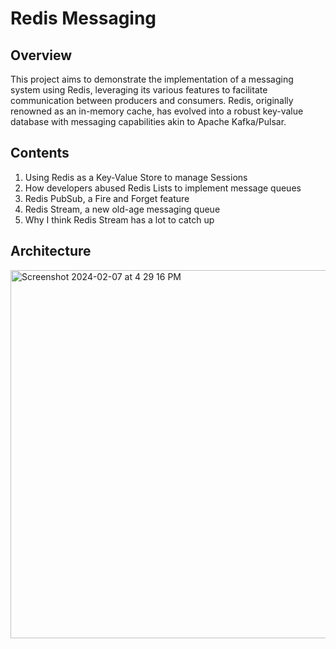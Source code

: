 # Redis Messaging

## Overview
This project aims to demonstrate the implementation of a messaging system using Redis, leveraging its various features to facilitate communication between producers and consumers. Redis, originally renowned as an in-memory cache, has evolved into a robust key-value database with messaging capabilities akin to Apache Kafka/Pulsar.

## Contents

1. Using Redis as a Key-Value Store to manage Sessions
2. How developers abused Redis Lists to implement message queues
3. Redis PubSub, a Fire and Forget feature
4. Redis Stream, a new old-age messaging queue
5. Why I think Redis Stream has a lot to catch up


## Architecture

<img width="589" alt="Screenshot 2024-02-07 at 4 29 16 PM" src="https://github.com/tarunannapareddy/RedisMessaging/assets/19953916/b26839be-9715-40b5-a2a9-05b8fa9d8d34">
